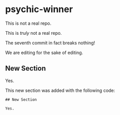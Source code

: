 # psychic-winner

This is not a real repo.

This is _truly_ not a real repo.

The seventh commit in fact breaks nothing!

We are editing for the sake of editing.

## New Section

Yes.

This new section was added with the following code:
```
## New Section

Yes.
```

